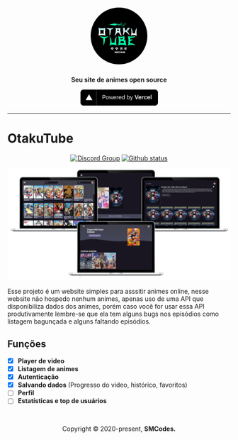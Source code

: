 <h1 align="center"><img width="128" style="border-radius: 64px" src="./public/images/logo.jpg"></h1>

<div align="center">
  <p>
    <strong>Seu site de animes open source</strong>
  </p>
  <p>
    <a href="https://vercel.com/?utm_source=brasilapi" target="_blank" rel="noopener">
      <img src="./public/images/powered-by-vercel.svg" width="175" alt="Powered by Vercel" />
    </a>
  </p>
</div>

---

# OtakuTube

<div align="center">

[![Discord Group](https://shields.io/discord/803654181839700038?style=for-the-badge&logo=discord&color=67E480)](https://discord.gg/s9jKHJwxqH)
[![Github status](https://shields.io/github/last-commit/SMCodesP/otakutube?style=for-the-badge&logo=discord&color=24292e)](https://github.com/SMCodesP/otakutube)

</div>

![Screens](./public/images/screens.png)

Esse projeto é um website simples para asssitir animes online, nesse website não hospedo nenhum animes, apenas uso de uma API que disponibiliza dados dos animes, porém caso você for usar essa API produtivamente lembre-se que ela tem alguns bugs nos episódios como listagem bagunçada e alguns faltando episódios.

## Funções

- [x] **Player de video**
- [x] **Listagem de animes**
- [x] **Autenticação**
- [x] **Salvando dados** (Progresso do video, histórico, favoritos)
- [ ] **Perfil**
- [ ] **Estatísticas e top de usuários**

<br>

<p align="center">
  Copyright © 2020-present, <b>SMCodes<b>.
</p>
